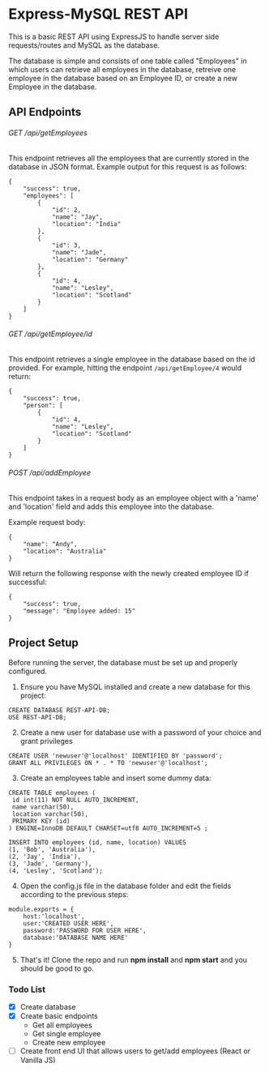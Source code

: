 # Express-MySQL REST API
This is a basic REST API using ExpressJS to handle server side requests/routes and MySQL as the database.

The database is simple and consists of one table called "Employees" in which users can retrieve all employees in the database, retreive one employee in the database based on an Employee ID, or create a new Employee in the database.

## API Endpoints

###### GET /api/getEmployees
This endpoint retrieves all the employees that are currently stored in the database in JSON format. Example output for this request is as follows:
```
{
    "success": true,
    "employees": [
        {
            "id": 2,
            "name": "Jay",
            "location": "India"
        },
        {
            "id": 3,
            "name": "Jade",
            "location": "Germany"
        },
        {
            "id": 4,
            "name": "Lesley",
            "location": "Scotland"
        }
    ]
}
```

###### GET /api/getEmployee/id
This endpoint retrieves a single employee in the database based on the id provided. For example, hitting the endpoint `/api/getEmployee/4` would return:
```
{
    "success": true,
    "person": [
        {
            "id": 4,
            "name": "Lesley",
            "location": "Scotland"
        }
    ]
}
```

###### POST /api/addEmployee
This endpoint takes in a request body as an employee object with a 'name' and 'location' field and adds this employee into the database.

Example request body:
```
{
	"name": "Andy",
	"location": "Australia"
}
```

Will return the following response with the newly created employee ID if successful:
```
{
    "success": true,
    "message": "Employee added: 15"
}
```

## Project Setup

Before running the server, the database must be set up and properly configured.

1. Ensure you have MySQL installed and create a new database for this project:
```
CREATE DATABASE REST-API-DB;
USE REST-API-DB;
```
2. Create a new user for database use with a password of your choice and grant privileges
```
CREATE USER 'newuser'@'localhost' IDENTIFIED BY 'password';
GRANT ALL PRIVILEGES ON * . * TO 'newuser'@'localhost';
```
3. Create an employees table and insert some dummy data:
```
CREATE TABLE employees (
 id int(11) NOT NULL AUTO_INCREMENT,
 name varchar(50),
 location varchar(50),
 PRIMARY KEY (id)
) ENGINE=InnoDB DEFAULT CHARSET=utf8 AUTO_INCREMENT=5 ;

INSERT INTO employees (id, name, location) VALUES
(1, 'Bob', 'Australia'),
(2, 'Jay', 'India'),
(3, 'Jade', 'Germany'),
(4, 'Lesley', 'Scotland');
```
4. Open the config.js file in the database folder and edit the fields according to the previous steps:
```
module.exports = {
    host:'localhost',
    user:'CREATED USER HERE',
    password:'PASSWORD FOR USER HERE',
    database:'DATABASE NAME HERE'
}
```

5. That's it! Clone the repo and run **npm install** and **npm start** and you should be good to go.

### Todo List
- [x] Create database
- [x] Create basic endpoints
    - Get all employees
    - Get single employee
    - Create new employee
- [ ] Create front end UI that allows users to get/add employees (React or Vanilla JS)
